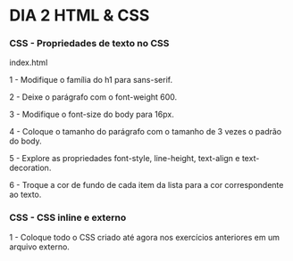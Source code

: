 # DIA 2 HTML & CSS


### CSS - Propriedades de texto no CSS

index.html

1 - Modifique o família do h1 para sans-serif.

2 - Deixe o parágrafo com o font-weight 600.

3 - Modifique o font-size do body para 16px.

4 - Coloque o tamanho do parágrafo com o tamanho de 3 vezes o padrão do body.

5 - Explore as propriedades font-style, line-height, text-align e text-decoration.

6 - Troque a cor de fundo de cada item da lista para a cor correspondente ao texto.


### CSS - CSS inline e externo

1 - Coloque todo o CSS criado até agora nos exercícios anteriores em um arquivo externo.

